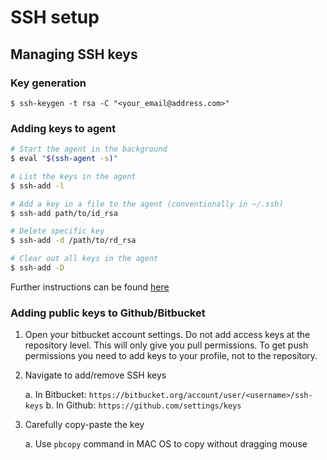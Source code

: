 # SSH setup

## Managing SSH keys

### Key generation

```
$ ssh-keygen -t rsa -C "<your_email@address.com>"
```

### Adding keys to agent

```bash
# Start the agent in the background
$ eval "$(ssh-agent -s)"

# List the keys in the agent
$ ssh-add -l

# Add a key in a file to the agent (conventionally in ~/.ssh)
$ ssh-add path/to/id_rsa

# Delete specific key
$ ssh-add -d /path/to/rd_rsa

# Clear out all keys in the agent
$ ssh-add -D
```
Further instructions can be found [here](http://stuff-things.net/2016/02/11/stupid-ssh-add-tricks/)

### Adding public keys to Github/Bitbucket

 1. Open your bitbucket account settings. Do not add access keys at the repository level. This will only give you pull permissions. To get push permissions you need to add keys to your profile, not to the repository.

 2. Navigate to add/remove SSH keys 

     a. In Bitbucket: `https://bitbucket.org/account/user/<username>/ssh-keys`
     b. In Github: `https://github.com/settings/keys`

 3. Carefully copy-paste the key 

     a. Use `pbcopy` command in MAC OS to copy without dragging mouse